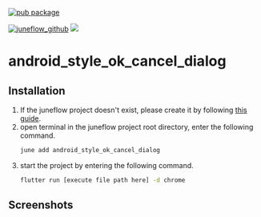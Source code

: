 [![pub package](https://img.shields.io/pub/v/android_style_ok_cancel_dialog.svg)](https://pub.dartlang.org/packages/android_style_ok_cancel_dialog)

[![juneflow_github](https://img.shields.io/badge/Juneflow-GitHub-181717?style=for-the-badge&logo=github)](https://github.com/melodysdreamj/juneflow)
[![](https://img.shields.io/badge/View-Hub-007bff?style=for-the-badge&logo=flutter)](https://view.juneflow.org/)

# android_style_ok_cancel_dialog

##  Installation
1. If the juneflow project doesn't exist, please create it by following [this guide](https://doc.juneflow.org/).
2. open terminal in the juneflow project root directory, enter the following command.
    ```bash
    june add android_style_ok_cancel_dialog
    ```
3. start the project by entering the following command.
    ```bash
    flutter run [execute file path here] -d chrome
    ```

## Screenshots
![]()

